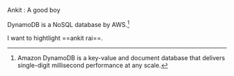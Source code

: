 Ankit
: A good boy

DynamoDB is a NoSQL database by AWS.[^aws]

I want to hightlight ==ankit rai==.





















[^aws]: Amazon DynamoDB is a key-value and document database that delivers single-digit millisecond performance at any scale.
